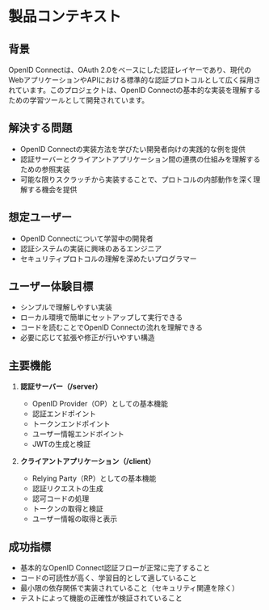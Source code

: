 # 製品コンテキスト

## 背景
OpenID Connectは、OAuth 2.0をベースにした認証レイヤーであり、現代のWebアプリケーションやAPIにおける標準的な認証プロトコルとして広く採用されています。このプロジェクトは、OpenID Connectの基本的な実装を理解するための学習ツールとして開発されています。

## 解決する問題
- OpenID Connectの実装方法を学びたい開発者向けの実践的な例を提供
- 認証サーバーとクライアントアプリケーション間の連携の仕組みを理解するための参照実装
- 可能な限りスクラッチから実装することで、プロトコルの内部動作を深く理解する機会を提供

## 想定ユーザー
- OpenID Connectについて学習中の開発者
- 認証システムの実装に興味のあるエンジニア
- セキュリティプロトコルの理解を深めたいプログラマー

## ユーザー体験目標
- シンプルで理解しやすい実装
- ローカル環境で簡単にセットアップして実行できる
- コードを読むことでOpenID Connectの流れを理解できる
- 必要に応じて拡張や修正が行いやすい構造

## 主要機能
1. **認証サーバー（/server）**
   - OpenID Provider（OP）としての基本機能
   - 認証エンドポイント
   - トークンエンドポイント
   - ユーザー情報エンドポイント
   - JWTの生成と検証

2. **クライアントアプリケーション（/client）**
   - Relying Party（RP）としての基本機能
   - 認証リクエストの生成
   - 認可コードの処理
   - トークンの取得と検証
   - ユーザー情報の取得と表示

## 成功指標
- 基本的なOpenID Connect認証フローが正常に完了すること
- コードの可読性が高く、学習目的として適していること
- 最小限の依存関係で実装されていること（セキュリティ関連を除く）
- テストによって機能の正確性が検証されていること
